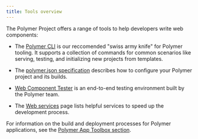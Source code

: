 ```yaml
---
title: Tools overview
---
```


The Polymer Project offers a range of tools to help developers write web components:

* The [Polymer CLI](polymer-cli) is our reccomended "swiss army knife" for Polymer tooling. It supports a collection of commands for common scenarios like serving, testing, and initializing new projects from templates.

* The [polymer.json specification](polymer-json) describes how to configure your Polymer project and its builds. 

* [Web Component Tester](tests) is an end-to-end testing environment built by the Polymer team.  

* The [Web services](services) page lists helpful services to speed up the development process.

For information on the build and deployment processes for Polymer applications, see the [Polymer App Toolbox section](/{{{polymer_version_dir}}}/toolbox/).